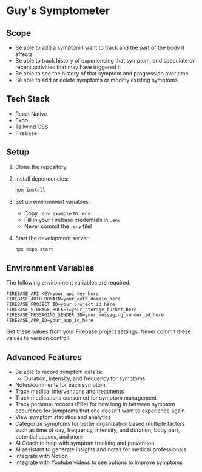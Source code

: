 # Guy's Symptometer

## Scope

- Be able to add a symptom I want to track and the part of the body it affects
- Be able to track history of experiencing that symptom, and speculate on recent activities that may have triggered it
- Be able to see the history of that symptom and progression over time
- Be able to add or delete symptoms or modifiy existing symptoms

## Tech Stack

- React Native
- Expo
- Tailwind CSS
- Firebase

## Setup

1. Clone the repository
2. Install dependencies:
   ```bash
   npm install
   ```
3. Set up environment variables:
   - Copy `.env.example` to `.env`
   - Fill in your Firebase credentials in `.env`
   - Never commit the `.env` file!

4. Start the development server:
   ```bash
   npx expo start
   ```

## Environment Variables

The following environment variables are required:

```
FIREBASE_API_KEY=your_api_key_here
FIREBASE_AUTH_DOMAIN=your_auth_domain_here
FIREBASE_PROJECT_ID=your_project_id_here
FIREBASE_STORAGE_BUCKET=your_storage_bucket_here
FIREBASE_MESSAGING_SENDER_ID=your_messaging_sender_id_here
FIREBASE_APP_ID=your_app_id_here
```

Get these values from your Firebase project settings. Never commit these values to version control!

## Advanced Features

- Be able to record symptom details:
  - Duration, intensity, and frequency for symptoms
- Notes/comments for each symptom
- Track medical interventions and treatments
- Track medications consumed for symptom management
- Track personal records (PRs) for how long in between symptom occurence for symptoms that one doesn't want to experience again
- View symptom statistics and analytics
- Categorize symptoms for better organization based multiple factors such as time of day, frequency, intensity, and duration, body part, potential causes, and more
- AI Coach to help with symptom tracking and prevention
- AI assistant to generate insights and notes for medical professionals
- Integrate with Notion
- Integrate with Youtube videos to see options to improve symptoms

